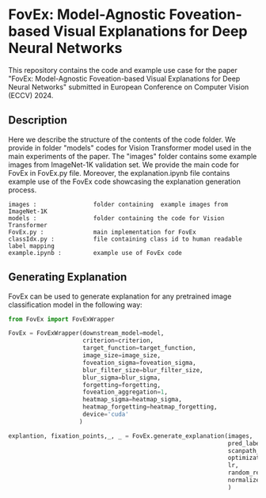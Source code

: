 # FovEx: Model-Agnostic Foveation-based Visual Explanations for Deep Neural Networks

This repository contains the code and example use case for the paper "FovEx: Model-Agnostic Foveation-based Visual Explanations for Deep Neural Networks" submitted in European Conference on Computer Vision (ECCV) 2024.

Description
----------------------
Here we describe the structure of the contents of the code folder. We provide in folder "models" codes for Vision Transformer model used in the main experiments of the paper. The "images" folder contains some example images from ImageNet-1K validation set. We provide the main code for FovEx in FovEx.py file. Moreover, the explanation.ipynb file contains example use of the FovEx code showcasing the explanation generation process.

    images :                folder containing  example images from ImageNet-1K
    models :                folder containing the code for Vision Transformer
    FovEx.py :              main implementation for FovEx
    classIdx.py :           file containing class id to human readable label mapping 
    example.ipynb :         example use of FovEx code

Generating Explanation
----------------------
FovEx can be used to generate explanation for any pretrained image classification model in the following way:
``` python
from FovEx import FovExWrapper

FovEx = FovExWrapper(downstream_model=model,
                     criterion=criterion,
                     target_function=target_function,
                     image_size=image_size,
                     foveation_sigma=foveation_sigma,
                     blur_filter_size=blur_filter_size,
                     blur_sigma=blur_sigma,
                     forgetting=forgetting,
                     foveation_aggregation=1,
                     heatmap_sigma=heatmap_sigma,
                     heatmap_forgetting=heatmap_forgetting,
                     device='cuda'
                    )

explantion, fixation_points,_, _ = FovEx.generate_explanation(images,                                                                                
                                                              pred_labels, 
                                                              scanpath_length, 
                                                              optimization_steps, 
                                                              lr, 
                                                              random_restart,
                                                              normalize_heatmap
                                                              )
```